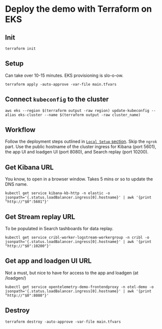 # Deploy the demo with Terraform on EKS

## Init
```
terraform init
```

## Setup
Can take over 10-15 minutes. EKS provisioning is slo-o-ow.
```
terraform apply -auto-approve -var-file main.tfvars
```

## Connect `kubeconfig` to the cluster
```
aws eks --region $(terraform output -raw region) update-kubeconfig --alias eks-cluster --name $(terraform output -raw cluster_name)
```

## Workflow
Follow the deployment steps outlined in [`Local Setup` section](../../README.md). Skip the `ngrok` part. Use the public hostname of the cluster ingress for Kibana (port 5601), the app UI and loadgen UI (port 8080), and Search replay (port 10200).

## Get Kibana URL
You know, to open in a browser window. Takes 5 mins or so to update the DNS name.
```
kubectl get service kibana-kb-http -n elastic -o jsonpath='{.status.loadBalancer.ingress[0].hostname}' | awk '{print "http://"$0":5601"}'
```

## Get Stream replay URL
To be populated in Search tashboards for data replay.
```
kubectl get service cribl-worker-logstream-workergroup -n cribl -o jsonpath='{.status.loadBalancer.ingress[0].hostname}' | awk '{print "http://"$0":10200"}'
```

## Get app and loadgen UI URL 
Not a must, but nice to have for access to the app and loadgen (at /loadgen/)
```
kubectl get service opentelemetry-demo-frontendproxy -n otel-demo -o jsonpath='{.status.loadBalancer.ingress[0].hostname}' | awk '{print "http://"$0":8080"}'
```

## Destroy
```
terraform destroy -auto-approve -var-file main.tfvars
```